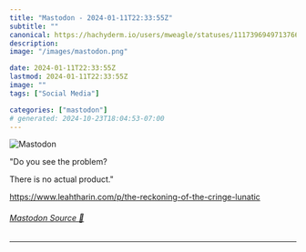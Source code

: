 ```yaml
---
title: "Mastodon - 2024-01-11T22:33:55Z"
subtitle: ""
canonical: https://hachyderm.io/users/mweagle/statuses/111739694971376625
description:
image: "/images/mastodon.png"

date: 2024-01-11T22:33:55Z
lastmod: 2024-01-11T22:33:55Z
image: ""
tags: ["Social Media"]

categories: ["mastodon"]
# generated: 2024-10-23T18:04:53-07:00
---
```

![Mastodon](/images/mastodon.png)

<p>&quot;Do you see the problem?</p><p>There is no actual product.&quot;</p><p><a href="https://www.leahtharin.com/p/the-reckoning-of-the-cringe-lunatic" target="_blank" rel="nofollow noopener noreferrer" translate="no"><span class="invisible">https://www.</span><span class="ellipsis">leahtharin.com/p/the-reckoning</span><span class="invisible">-of-the-cringe-lunatic</span></a></p>


###### [Mastodon Source 🐘](https://hachyderm.io/@mweagle/111739694971376625)

___
